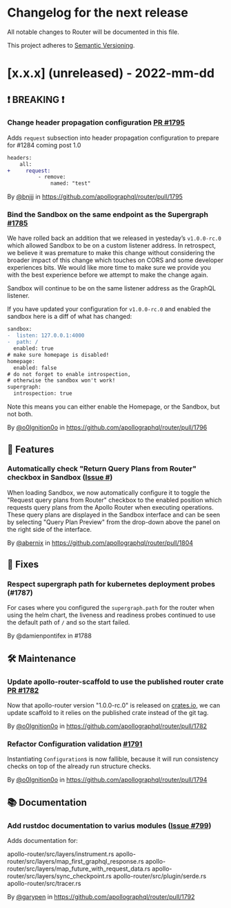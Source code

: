 # Changelog for the next release

All notable changes to Router will be documented in this file.

This project adheres to [Semantic Versioning](https://semver.org/spec/v2.0.0.html).

<!-- <THIS IS AN EXAMPLE, DO NOT REMOVE>

# [x.x.x] (unreleased) - 2022-mm-dd
> Important: X breaking changes below, indicated by **❗ BREAKING ❗**
## ❗ BREAKING ❗
## 🚀 Features
## 🐛 Fixes
## 🛠 Maintenance
## 📚 Documentation

## Example section entry format

### Headline ([Issue #ISSUE_NUMBER](https://github.com/apollographql/router/issues/ISSUE_NUMBER))

Description! And a link to a [reference](http://url)

By [@USERNAME](https://github.com/USERNAME) in https://github.com/apollographql/router/pull/PULL_NUMBER
-->

# [x.x.x] (unreleased) - 2022-mm-dd

## ❗ BREAKING ❗

### Change header propagation configuration [PR #1795](https://github.com/apollographql/router/pull/1795)

Adds `request` subsection into header propagation configuration to prepare for #1284 coming post 1.0

```patch
headers:
    all:
+     request:
          - remove:
              named: "test"
```

By [@bnjjj](https://github.com/bnjjj) in https://github.com/apollographql/router/pull/1795

### Bind the Sandbox on the same endpoint as the Supergraph [#1785](https://github.com/apollographql/router/issues/1785)

We have rolled back an addition that we released in yesteday’s `v1.0.0-rc.0` which allowed Sandbox to be on a custom listener address.
In retrospect, we believe it was premature to make this change without considering the broader impact of this change which touches on CORS and some developer experiences bits.
We would like more time to make sure we provide you with the best experience before we attempt to make the change again.

Sandbox will continue to be on the same listener address as the GraphQL listener.

If you have updated your configuration for `v1.0.0-rc.0` and enabled the sandbox here is a diff of what has changed:

```diff
sandbox:
-  listen: 127.0.0.1:4000
-  path: /
  enabled: true
# make sure homepage is disabled!
homepage:
  enabled: false
# do not forget to enable introspection,
# otherwise the sandbox won't work!
supergraph:
  introspection: true
```

Note this means you can either enable the Homepage, or the Sandbox, but not both.

By [@o0Ignition0o](https://github.com/o0Ignition0o) in https://github.com/apollographql/router/pull/1796


## 🚀 Features

### Automatically check "Return Query Plans from Router" checkbox in Sandbox ([Issue #](https://github.com/apollographql/router/issues/1803))

When loading Sandbox, we now automatically configure it to toggle the "Request query plans from Router" checkbox to the enabled position which requests query plans from the Apollo Router when executing operations.  These query plans are displayed in the Sandbox interface and can be seen by selecting "Query Plan Preview" from the drop-down above the panel on the right side of the interface.

By [@abernix](https://github.com/abernix) in https://github.com/apollographql/router/pull/1804

## 🐛 Fixes

### Respect supergraph path for kubernetes deployment probes (#1787)

For cases where you configured the `supergraph.path` for the router when using the helm chart, the liveness 
and readiness probes continued to use the default path of `/` and so the start failed.

By @damienpontifex in #1788


## 🛠 Maintenance

### Update apollo-router-scaffold to use the published router crate [PR #1782](https://github.com/apollographql/router/pull/1782)

Now that apollo-router version "1.0.0-rc.0" is released on [crates.io](https://crates.io/crates/apollo-router), we can update scaffold to it relies on the published crate instead of the git tag.

By [@o0Ignition0o](https://github.com/o0Ignition0o) in https://github.com/apollographql/router/pull/1782

### Refactor Configuration validation [#1791](https://github.com/apollographql/router/issues/1791)

Instantiating `Configuration`s is now fallible, because it will run consistency checks on top of the already run structure checks.

By [@o0Ignition0o](https://github.com/o0Ignition0o) in https://github.com/apollographql/router/pull/1794

## 📚 Documentation

### Add rustdoc documentation to varius modules ([Issue #799](https://github.com/apollographql/router/issues/799))

Adds documentation for:

apollo-router/src/layers/instrument.rs
apollo-router/src/layers/map_first_graphql_response.rs
apollo-router/src/layers/map_future_with_request_data.rs
apollo-router/src/layers/sync_checkpoint.rs
apollo-router/src/plugin/serde.rs
apollo-router/src/tracer.rs

By [@garypen](https://github.com/garypen) in https://github.com/apollographql/router/pull/1792
